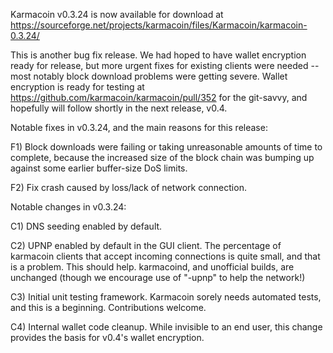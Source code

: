 Karmacoin v0.3.24 is now available for download at
https://sourceforge.net/projects/karmacoin/files/Karmacoin/karmacoin-0.3.24/

This is another bug fix release.  We had hoped to have wallet encryption ready for release, but more urgent fixes for existing clients were needed -- most notably block download problems were getting severe.  Wallet encryption is ready for testing at https://github.com/karmacoin/karmacoin/pull/352 for the git-savvy, and hopefully will follow shortly in the next release, v0.4.

Notable fixes in v0.3.24, and the main reasons for this release:

F1) Block downloads were failing or taking unreasonable amounts of time to complete, because the increased size of the block chain was bumping up against some earlier buffer-size DoS limits.

F2) Fix crash caused by loss/lack of network connection.

Notable changes in v0.3.24:

C1) DNS seeding enabled by default.

C2) UPNP enabled by default in the GUI client.  The percentage of karmacoin clients that accept incoming connections is quite small, and that is a problem.  This should help.  karmacoind, and unofficial builds, are unchanged (though we encourage use of "-upnp" to help the network!)

C3) Initial unit testing framework.  Karmacoin sorely needs automated tests, and this is a beginning.  Contributions welcome.

C4) Internal wallet code cleanup.  While invisible to an end user, this change provides the basis for v0.4's wallet encryption.
